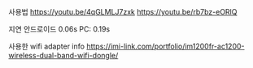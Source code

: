 
사용법
https://youtu.be/4qGLMLJ7zxk
https://youtu.be/rb7bz-eORlQ

지연 
안드로이드 0.06s
PC: 0.19s


사용한 wifi adapter info
https://imi-link.com/portfolio/im1200fr-ac1200-wireless-dual-band-wifi-dongle/


